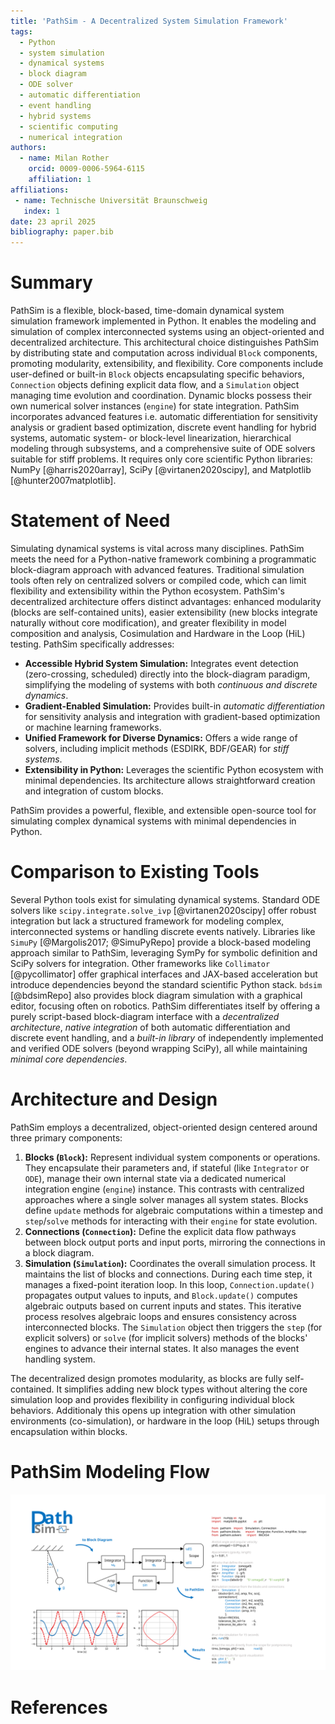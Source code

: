 ```yaml
---
title: 'PathSim - A Decentralized System Simulation Framework'
tags:
  - Python
  - system simulation
  - dynamical systems
  - block diagram
  - ODE solver
  - automatic differentiation
  - event handling
  - hybrid systems
  - scientific computing
  - numerical integration
authors:
  - name: Milan Rother
    orcid: 0009-0006-5964-6115 
    affiliation: 1 
affiliations:
 - name: Technische Universität Braunschweig
   index: 1
date: 23 april 2025
bibliography: paper.bib 
---
```


# Summary

PathSim is a flexible, block-based, time-domain dynamical system simulation framework implemented in Python. It enables the modeling and simulation of complex interconnected systems using an object-oriented and decentralized architecture. This architectural choice distinguishes PathSim by distributing state and computation across individual `Block` components, promoting modularity, extensibility, and flexibility. Core components include user-defined or built-in `Block` objects encapsulating specific behaviors, `Connection` objects defining explicit data flow, and a `Simulation` object managing time evolution and coordination. Dynamic blocks possess their own numerical solver instances (`engine`) for state integration. PathSim incorporates advanced features i.e. automatic differentiation for sensitivity analysis or gradient based optimization, discrete event handling for hybrid systems, automatic system- or block-level linearization, hierarchical modeling through subsystems, and a comprehensive suite of ODE solvers suitable for stiff problems. It requires only core scientific Python libraries: NumPy [@harris2020array], SciPy [@virtanen2020scipy], and Matplotlib [@hunter2007matplotlib].

# Statement of Need

Simulating dynamical systems is vital across many disciplines. PathSim meets the need for a Python-native framework combining a programmatic block-diagram approach with advanced features. Traditional simulation tools often rely on centralized solvers or compiled code, which can limit flexibility and extensibility within the Python ecosystem. PathSim's decentralized architecture offers distinct advantages: enhanced modularity (blocks are self-contained units), easier extensibility (new blocks integrate naturally without core modification), and greater flexibility in model composition and analysis, Cosimulation and Hardware in the Loop (HiL) testing. PathSim specifically addresses:

* **Accessible Hybrid System Simulation:** Integrates event detection (zero-crossing, scheduled) directly into the block-diagram paradigm, simplifying the modeling of systems with both *continuous and discrete dynamics*.
* **Gradient-Enabled Simulation:** Provides built-in *automatic differentiation* for sensitivity analysis and integration with gradient-based optimization or machine learning frameworks.
* **Unified Framework for Diverse Dynamics:** Offers a wide range of solvers, including implicit methods (ESDIRK, BDF/GEAR) for *stiff systems*.
* **Extensibility in Python:** Leverages the scientific Python ecosystem with minimal dependencies. Its architecture allows straightforward creation and integration of custom blocks.

PathSim provides a powerful, flexible, and extensible open-source tool for simulating complex dynamical systems with minimal dependencies in Python.

# Comparison to Existing Tools

Several Python tools exist for simulating dynamical systems. Standard ODE solvers like `scipy.integrate.solve_ivp` [@virtanen2020scipy] offer robust integration but lack a structured framework for modeling complex, interconnected systems or handling discrete events natively. Libraries like `SimuPy` [@Margolis2017; @SimuPyRepo] provide a block-based modeling approach similar to PathSim, leveraging SymPy for symbolic definition and SciPy solvers for integration. Other frameworks like `Collimator` [@pycollimator] offer graphical interfaces and JAX-based acceleration but introduce dependencies beyond the standard scientific Python stack. `bdsim` [@bdsimRepo] also provides block diagram simulation with a graphical editor, focusing often on robotics. PathSim differentiates itself by offering a purely script-based block-diagram interface with a *decentralized architecture*, *native integration* of both automatic differentiation and discrete event handling, and a *built-in library* of independently implemented and verified ODE solvers (beyond wrapping SciPy), all while maintaining *minimal core dependencies*.

# Architecture and Design

PathSim employs a decentralized, object-oriented design centered around three primary components:

1.  **Blocks (`Block`):** Represent individual system components or operations. They encapsulate their parameters and, if stateful (like `Integrator` or `ODE`), manage their own internal state via a dedicated numerical integration engine (`engine`) instance. This contrasts with centralized approaches where a single solver manages all system states. Blocks define `update` methods for algebraic computations within a timestep and `step`/`solve` methods for interacting with their `engine` for state evolution.
2.  **Connections (`Connection`):** Define the explicit data flow pathways between block output ports and input ports, mirroring the connections in a block diagram.
3.  **Simulation (`Simulation`):** Coordinates the overall simulation process. It maintains the list of blocks and connections. During each time step, it manages a fixed-point iteration loop. In this loop, `Connection.update()` propagates output values to inputs, and `Block.update()` computes algebraic outputs based on current inputs and states. This iterative process resolves algebraic loops and ensures consistency across interconnected blocks. The `Simulation` object then triggers the `step` (for explicit solvers) or `solve` (for implicit solvers) methods of the blocks' engines to advance their internal states. It also manages the event handling system.

The decentralized design promotes modularity, as blocks are fully self-contained. It simplifies adding new block types without altering the core simulation loop and provides flexibility in configuring individual block behaviors. Additionaly this opens up integration with other simulation environments (co-simulation), or hardware in the loop (HiL) setups through encapsulation within blocks.

# PathSim Modeling Flow

![Example dynamical system modeling flow using PathSim](assets/pathsim_flow.svg)

<!-- This code shows block instantiation, connection definition, simulation setup (including solver selection), execution, and result visualization. Full examples demonstrating event handling, stiff systems, and sensitivity analysis are available in the software repository [@PathSimRepo] and documentation [@PathSimDocs]. -->


# References

